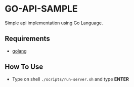 # GO-API-SAMPLE

Simple api implementation using Go Language.

## Requirements
- [golang](https://golang.org/)

## How To Use
- Type on shell ```./scripts/run-server.sh``` and type __ENTER__

